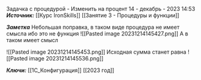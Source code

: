 

Задачка с процедурой - Изменить на процент
 14 - декабрь - 2023  14:53 
***Источник:***  [[Курс IronSkills]] [[Занятие 3 - Процедуры и функции]]

***Заметка*** 
Небольшая поправка, в таком виде процедура не имеет смысла ибо это не функция
![[Pasted image 20231214145427.png]]
А в таком имеет смысл

![[Pasted image 20231214145453.png]]
Исходная сумма станет равна ![[Pasted image 20231214145536.png]]

***Ключи:*** [[1С_Конфигурация]] [[2023 год]]